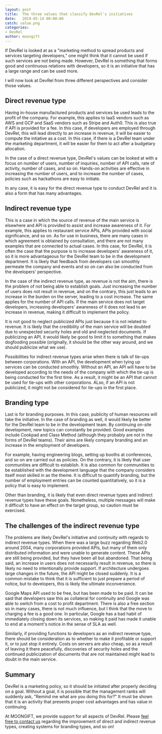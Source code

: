 ```yaml
---
layout: post
title:  The three values that classify DevRel's initiatives
date:   2019-05-14 00:00:00
catch: value.png
categories:
- DevRel
author: moongift
---
```



If DevRel is looked at as a "marketing method to spread products and services targeting developers," one might think that it cannot be used if such services are not being made. However, DevRel is something that forms good and continuous relations with developers, so it is an initiative that has a large range and can be used more.

I will now look at DevRel from three different perspectives and consider those values.

## Direct revenue type

Having in-house manufactured products and services be used leads to the profit of the company. For example, this applies to IaaS vendors such as AWS and GCP and SaaS vendors such as Stripe and Auth0. This is also true if API is provided for a fee. In this case, if developers are employed through DevRel, this will lead directly to an increase in revenue, it will be easier to compute the intiative as a cost. In this case, if there is a DevRel team under the marketing department, it will be easier for them to act after a budgetary allocation.

In the case of a direct revenue type, DevRel's values can be looked at with a focus on number of users, number of inquiries, number of API calls, rate of activity, number of cases, and so on. Hands-on activities are effective in increasing the number of users, and to increase the number of cases, policies such as hackathons are easy to initiate.

In any case, it is easy for the direct revenue type to conduct DevRel and it is also a form that has many advantages.

## Indirect revenue type

This is a case in which the source of revenue of the main service is elsewhere and API is provided to assist and increase awareness of it. For example, this applies to restaurant service APIs, APIs provided with social significance, and so on. As for use in business, there are many cases in which agreement is obtained by consultation, and there are not many examples that are connected to actual cases. In this case, for DevRel, it is often the case that the purpose is to increase developers' awareness of it, so it is more advantageous for the DevRel team to be in the development department. It is likely that feedback from developers can smoothly permeate the company and events and so on can also be conducted from the developers' perspective.

In the case of the indirect revenue type, as revenue is not the aim, there is the problem of not being able to establish goals. Just increasing the number of users does not result in revenue, and on the contrary, this just leads to an increase in the burden on the server, leading to a cost increase. The same applies for the number of API calls. If the main service does not target developers, increasing developers' awareness of it does not lead to an increase in revenue, making it difficult to implement the policy.

It is not good to neglect publicized APIs just because it is not related to revenue. It is likely that the credibility of the main service will be doubted due to unexpected security holes and old and neglected documents. If publicizing an API, it would likely be good to limit it to something that makes dogfooding possible (originally, it should be the other way around, and we should publicize what we use).

Possibilities for indirect revenue types arise when there is talk of tie-ups between corporations. WIth an API, the development when tying up services can be conducted smoothly. WIthout an API, an API will have to be developed according to the needs of the company with which the tie-up is being conducted for the first time. As a result, it might be an API that cannot be used for tie-ups with other corporations. ALso, if an API is not publicized, it might not be considered for tie-ups in the first place.

## Branding type

Last is for branding purposes. In this case, publicity of human resources will take the initiative. In the case of branding as well, it would likely be better for the DevRel team to be in the development team. By continuing on-site development, new topics can constantly be provided. Good examples include Cookpad and Class Method (although they probably are not in the forms of DevRel teams). Their aims are likely company branding and an increase in the employment of developers.

For example, having engineering blogs, setting up booths at conferences, and so on are carried out as policies. On the contrary, it is likely that user communities are difficult to establish. It is also common for communities to be established with the development language that the company considers itself most skilled in as the theme. It is difficult to quantify branding, but the number of employment entries can be counted quantitatively, so it is a policy that is easy to implement.

Other than branding, it is likely that even direct revenue types and indirect revenue types have these goals. Nonetheless, multiple messages will make it difficult to have an effect on the target group, so caution must be exercised.

## The challenges of the indirect revenue type

The problems are likely DevRel's initiative and continuity with regards to indirect revenue types. When there was a large buzz regarding Web2.0 around 2004, many corporations provided APIs, but many of them only distributed information and were unable to generate content. These APIs are still being provided, but they have been all but abandoned. That being said, an increase in users does not necessarily result in revenue, so there is likely no need to intentionally provide support. If architecture undergoes large changes in the future, the API might be closed suddenly. It is a common mistake to think that it is sufficient to just prepare a period of notice, but to developers, this is likely the ultimate inconvenience.

Google Maps API used to be free, but has been made to be paid. It can be said that developers saw this as collateral for continuity and Google was able to switch from a cost to profit department. There is also a free section so in many cases, there is not much influence, but I think that the move to charging a fee is a good one. In particular, Google has a bad habit of immediately closing down its services, so making it paid has made it unable to end at a moment's notice in the sense of SLA as well.

Similarly, if providing functions to developers as an indirect revenue type, there should be consideration as to whether to make it profitable or support it, or to just stop it entirely. Costs on servers are also cheap, so as a result of leaving it there peacefully, discoveries of security holes and the continued publicization of documents that are not maintained might lead to doubt in the main service.

## Summary

DevRel is a marketing policy, so it should be initiated after properly deciding on a goal. Without a goal, it is possible that the management ranks will suddenly ask, "Remind me what are you doing this for?" It must be shown that it is an activity that presents proper cost advantages and has value in continuing.

At MOONGIFT, we provide support for all aspects of DevRel. Please [feel free to contact us](/contact) regarding the improvement of direct and indirect revenue types, creating systems for branding types, and so on!
